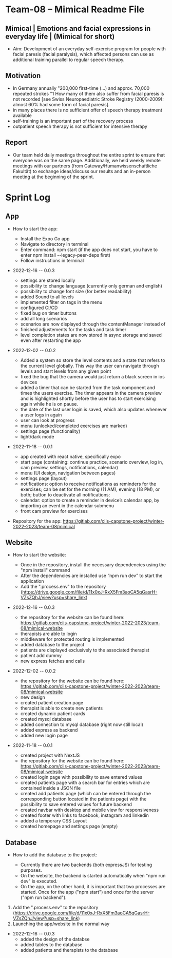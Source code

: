 # Team-08 – Mimical Readme File

## Mimical | Emotions and facial expressions in everyday life | (Mimical for short)

- Aim: Development of an everyday self-exercise program for people with facial paresis (facial paralysis), which affected persons can use as additional training parallel to regular speech therapy.

## Motivation

- In Germany annually "200,000 first-time (...) and approx. 70,000 repeated strokes "1 How many of them also suffer from facial paresis is not recorded [see Swiss Neuropaediatric Stroke Registry (2000-2009): almost 60% had some form of facial paresis].
- in many places there is no sufficient offer of speech therapy treatment available
- self-training is an important part of the recovery process
- outpatient speech therapy is not sufficient for intensive therapy

## Report

- Our team held daily meetings throughout the entire sprint to ensure that everyone was on the same page. Additionally, we held weekly remote meetings with our partners (from Gateway/Humanwissenschaftliche Fakultät) to exchange ideas/discuss our results and an in-person meeting at the beginning of the sprint.

# Sprint Log

## App

- How to start the app:

  - Install the Expo Go app
  - Navigate to directory in terminal
  - Enter command: npm start (if the app does not start, you have to enter npm install --legacy-peer-deps first)
  - Follow instructions in terminal

- 2022-12-16 -- 0.0.3

  - settings are stored locally
  - possibility to change language (currently only german and english)
  - possibility to change font size (for better readability)
  - added Sound to all levels
  - implemented filter on tags in the menu
  - configured CI/CD
  - fixed bug on timer buttons
  - add all long scenarios
  - scenarios are now displayed through the contentManager instead of 
  - finished adjustements for the tasks and task timer
  - level completion states are now stored in async storage and saved even after restarting the app

- 2022-12-02 -- 0.0.2

  - Added a system so store the level contents and a state that refers to the current level globally. This way the user can navigate through levels and start levels from any given point
  - fixed the bug that the camera would just return a black screen in ios devices
  - added a timer that can be started from the task component and times the users exercise. The timer appears in the camera preview and is highlighted shortly before the user has to start exercising again while he is on pause.
  - the date of the last user login is saved, which also updates whenever a user logs in again
  - user can look at progress
  - menu (unlocked/completed exercises are marked)
  - settings page (functionality)
  - light/dark mode

- 2022-11-18 -- 0.0.1

  - app created with react native, specifically expo
  - start page (containing: continue practice, scenario overview, log in, cam preview, settings, notifications, calendar)
  - menu (UI design, navigation between pages)
  - settings page (layout)
  - notifications: option to receive notifications as reminders for the exercises; can be set for the morning (11 AM), evening (18 PM), or both; button to deactivate all notifications;
  - calendar: option to create a reminder in device’s calendar app, by importing an event in the calendar submenu
  - front cam preview for exercises

- Repository for the app: https://gitlab.com/ciis-capstone-project/winter-2022-2023/team-08/mimical

## Website

- How to start the website:

  - Once in the repository, install the necessary dependencies using the "npm install" command
  - After the dependencies are installed use “npm run dev” to start the application
  - Add the ".process.env" to the repository (https://drive.google.com/file/d/11x0xJ-RxX5Fm3aoCA5qGasrH-VZsZQhJ/view?usp=share_link)

- 2022-12-16 -- 0.0.3

  - the repository for the website can be found here: https://gitlab.com/ciis-capstone-project/winter-2022-2023/team-08/mimical-website
  - therapists are able to login
  - middleware for protected routing is implemented
  - added database to the project
  - patients are displayed exclusively to the associated therapist
  - patient add dummy
  - new express fetches and calls

- 2022-12-02 -- 0.0.2

  - the repository for the website can be found here: https://gitlab.com/ciis-capstone-project/winter-2022-2023/team-08/mimical-website
  - new design
  - created patient creation page
  - therapist is able to create new patients
  - created dynamic patient cards
  - created mysql database
  - added connection to mysql database (right now still local)
  - added express as backend
  - added new login page

- 2022-11-18 -- 0.0.1

  - created project with NextJS
  - the repository for the website can be found here: https://gitlab.com/ciis-capstone-project/winter-2022-2023/team-08/mimical-website
  - created login page with possibility to save entered values
  - created patients page with a search bar for entries which are contained inside a JSON file
  - created add patients page (which can be entered through the corresponding button located in the patients page) with the possibility to save entered values for future backend
  - created navbar with desktop and mobile view for responsiveness
  - created footer with links to facebook, instagram and linkedin
  - added a temporary CSS Layout
  - created homepage and settings page (empty)

## Database

- How to add the database to the project:

  - Currently there are two backends (both expressJS) for testing purposes.
  - On the website, the backend is started automatically when "npm run dev" is executed.
  - On the app, on the other hand, it is important that two processes are started. Once for the app ("npm start") and once for the server ("npm run backend").

1. Add the ".process.env" to the repository (https://drive.google.com/file/d/11x0xJ-RxX5Fm3aoCA5qGasrH-VZsZQhJ/view?usp=share_link)
2. Launching the app/website in the normal way

- 2022-12-16 -- 0.0.3
  - added the design of the databse
  - added tables to the database
  - added patients and therapists to the database
